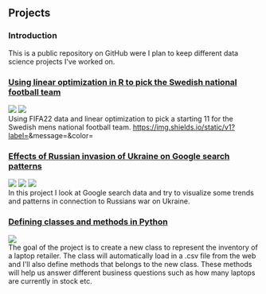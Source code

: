 ## Projects

### Introduction

This is a public repository on GitHub were I plan to keep different data science projects I've worked on.

### [Using linear optimization in R to pick the Swedish national football team](https://github.com/karl-karlsson/notebooks/blob/main/LO_FIFA22.ipynb)
[![](https://img.shields.io/badge/-lpSolver-blue?logo=R)](https://github.com/karl-karlsson/notebooks/blob/main/LO_FIFA22.ipynb) [![](https://img.shields.io/badge/-tidyverse-blue?logo=R)](https://github.com/karl-karlsson/notebooks/blob/main/LO_FIFA22.ipynb)<br>
Using FIFA22 data and linear optimization to pick a starting 11 for the Swedish mens national football team.
https://img.shields.io/static/v1?label=<LABEL>&message=<MESSAGE>&color=<COLOR>

### [Effects of Russian invasion of Ukraine on Google search patterns](https://github.com/karl-karlsson/notebooks/blob/main/google_trends.ipynb)
[![](https://img.shields.io/badge/-tidyverse-blue?logo=R)](https://github.com/karl-karlsson/notebooks/blob/main/google_trends.ipynb) [![](https://img.shields.io/badge/-gtrendsR-blue?logo=R)](https://github.com/karl-karlsson/notebooks/blob/main/google_trends.ipynb) [![](https://img.shields.io/badge/-maps-blue?logo=R)](https://github.com/karl-karlsson/notebooks/blob/main/google_trends.ipynb)<br>
In this project I look at Google search data and try to visualize some trends and patterns in connection to Russians war on Ukraine.

### [Defining classes and methods in Python](https://github.com/karl-karlsson/notebooks/blob/main/laptops.ipynb)
[![](https://img.shields.io/badge/Python-yellow?logo=Python)](https://github.com/karl-karlsson/notebooks/blob/main/laptops.ipynb) <br>
The goal of the project is to create a new class to represent the inventory of a laptop retailer.
The class will automatically load in a .csv file from the web and I'll also define methods that belongs to the new class. 
These methods will help us answer different business questions such as how many laptops are currently in stock etc.
